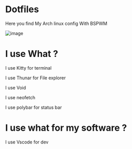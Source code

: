 # Dotfiles
Here you find My Arch linux config
With BSPWM

![image](https://github.com/toude-Archs/Dotfiles/blob/main/ScreenShots/Capture%20d%E2%80%99%C3%A9cran_2023-08-18_18-16-31.png?raw=true)

# I use What ?

I use Kitty for terminal

I use Thunar for File explorer

I use Void 

I use neofetch

I use polybar for status bar 

# I use what for my software ?

I use Vscode for dev
